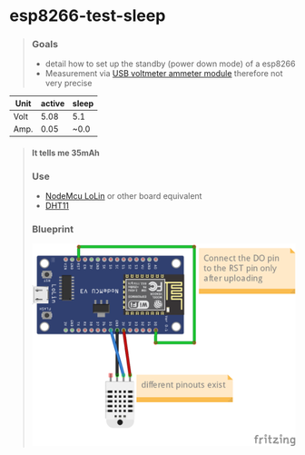 # **esp8266-test-sleep**
>### Goals
>- detail how to set up the standby (power down mode) of a esp8266
>- Measurement via [USB voltmeter ammeter module](https://fr.aliexpress.com/item/1005001847555926.html) therefore not very precise

| Unit |active|sleep|
|------|------|-----|
| Volt | 5.08 | 5.1 | 
| Amp. | 0.05 | ~0.0|
>#### It tells me **35mAh**
>### Use
>- [NodeMcu LoLin](https://fr.aliexpress.com/item/32647690484.html) or other board equivalent
>- [DHT11](https://fr.aliexpress.com/item/2046535104.html)
>### Blueprint
>![shema](/ESP_interrupt.png)
